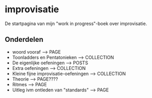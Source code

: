 # improvisatie

De startpagina van mijn "work in progress"-boek over improvisatie.

## Onderdelen

- woord vooraf --> PAGE
- Toonladders en Pentatonieken --> COLLECTION
- De eigenlijke oefeningen --> POSTS
- Extra oefeningen --> COLLECTION
- Kleine fijne improvisatie-oefeningen --> COLLECTION
- Theorie --> PAGE????
- Ritmes --> PAGE
- Uitleg ivm ontleden van "standards" --> PAGE
